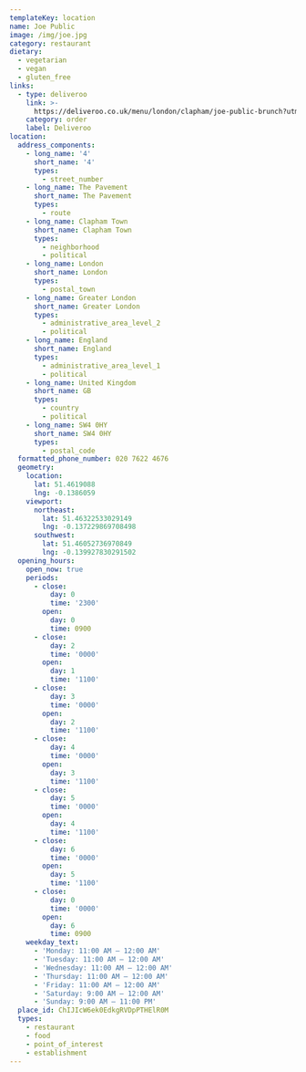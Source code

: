 ```yaml
---
templateKey: location
name: Joe Public
image: /img/joe.jpg
category: restaurant
dietary:
  - vegetarian
  - vegan
  - gluten_free
links:
  - type: deliveroo
    link: >-
      https://deliveroo.co.uk/menu/london/clapham/joe-public-brunch?utm_medium=affiliate&utm_source=google_maps_link
    category: order
    label: Deliveroo
location:
  address_components:
    - long_name: '4'
      short_name: '4'
      types:
        - street_number
    - long_name: The Pavement
      short_name: The Pavement
      types:
        - route
    - long_name: Clapham Town
      short_name: Clapham Town
      types:
        - neighborhood
        - political
    - long_name: London
      short_name: London
      types:
        - postal_town
    - long_name: Greater London
      short_name: Greater London
      types:
        - administrative_area_level_2
        - political
    - long_name: England
      short_name: England
      types:
        - administrative_area_level_1
        - political
    - long_name: United Kingdom
      short_name: GB
      types:
        - country
        - political
    - long_name: SW4 0HY
      short_name: SW4 0HY
      types:
        - postal_code
  formatted_phone_number: 020 7622 4676
  geometry:
    location:
      lat: 51.4619088
      lng: -0.1386059
    viewport:
      northeast:
        lat: 51.46322533029149
        lng: -0.137229869708498
      southwest:
        lat: 51.46052736970849
        lng: -0.139927830291502
  opening_hours:
    open_now: true
    periods:
      - close:
          day: 0
          time: '2300'
        open:
          day: 0
          time: 0900
      - close:
          day: 2
          time: '0000'
        open:
          day: 1
          time: '1100'
      - close:
          day: 3
          time: '0000'
        open:
          day: 2
          time: '1100'
      - close:
          day: 4
          time: '0000'
        open:
          day: 3
          time: '1100'
      - close:
          day: 5
          time: '0000'
        open:
          day: 4
          time: '1100'
      - close:
          day: 6
          time: '0000'
        open:
          day: 5
          time: '1100'
      - close:
          day: 0
          time: '0000'
        open:
          day: 6
          time: 0900
    weekday_text:
      - 'Monday: 11:00 AM – 12:00 AM'
      - 'Tuesday: 11:00 AM – 12:00 AM'
      - 'Wednesday: 11:00 AM – 12:00 AM'
      - 'Thursday: 11:00 AM – 12:00 AM'
      - 'Friday: 11:00 AM – 12:00 AM'
      - 'Saturday: 9:00 AM – 12:00 AM'
      - 'Sunday: 9:00 AM – 11:00 PM'
  place_id: ChIJIcW6ek0EdkgRVDpPTHElR0M
  types:
    - restaurant
    - food
    - point_of_interest
    - establishment
---
```

